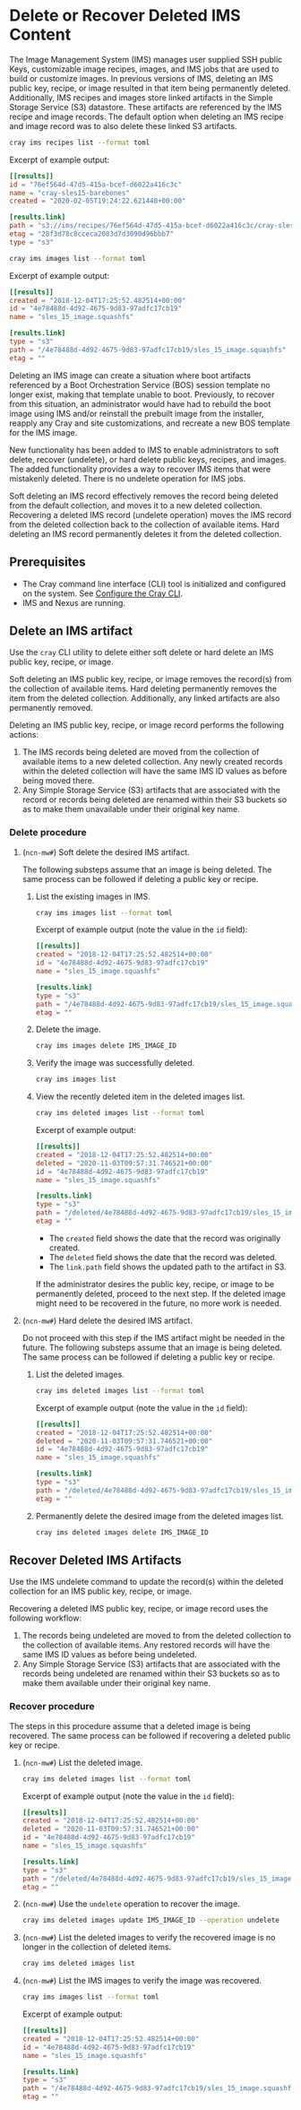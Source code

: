# Delete or Recover Deleted IMS Content

The Image Management System \(IMS\) manages user supplied SSH public Keys, customizable image recipes,
images, and IMS jobs that are used to build or customize images. In previous versions of IMS, deleting
an IMS public key, recipe, or image resulted in that item being permanently deleted. Additionally, IMS
recipes and images store linked artifacts in the Simple Storage Service \(S3\) datastore. These artifacts
are referenced by the IMS recipe and image records. The default option when deleting an IMS recipe and
image record was to also delete these linked S3 artifacts.

```bash
cray ims recipes list --format toml
```

Excerpt of example output:

```toml
[[results]]
id = "76ef564d-47d5-415a-bcef-d6022a416c3c"
name = "cray-sles15-barebones"
created = "2020-02-05T19:24:22.621448+00:00"

[results.link]
path = "s3://ims/recipes/76ef564d-47d5-415a-bcef-d6022a416c3c/cray-sles15-barebones.tgz"
etag = "28f3d78c8cceca2083d7d3090d96bbb7"
type = "s3"
```

```bash
cray ims images list --format toml
```

Excerpt of example output:

```toml
[[results]]
created = "2018-12-04T17:25:52.482514+00:00"
id = "4e78488d-4d92-4675-9d83-97adfc17cb19"
name = "sles_15_image.squashfs"

[results.link]
type = "s3"
path = "/4e78488d-4d92-4675-9d83-97adfc17cb19/sles_15_image.squashfs"
etag = ""
```

Deleting an IMS image can create a situation where boot artifacts referenced by a Boot Orchestration Service \(BOS\)
session template no longer exist, making that template unable to boot. Previously, to recover from this situation,
an administrator would have had to rebuild the boot image using IMS and/or reinstall the prebuilt image from the installer,
reapply any Cray and site customizations, and recreate a new BOS template for the IMS image.

New functionality has been added to IMS to enable administrators to soft delete, recover \(undelete\), or hard delete
public keys, recipes, and images. The added functionality provides a way to recover IMS items that were mistakenly
deleted. There is no undelete operation for IMS jobs.

Soft deleting an IMS record effectively removes the record being deleted from the default collection, and moves it
to a new deleted collection. Recovering a deleted IMS record \(undelete operation\) moves the IMS record from the
deleted collection back to the collection of available items. Hard deleting an IMS record permanently deletes it from
the deleted collection.

## Prerequisites

* The Cray command line interface \(CLI\) tool is initialized and configured on the system.
  See [Configure the Cray CLI](../configure_cray_cli.md).
* IMS and Nexus are running.

## Delete an IMS artifact

Use the `cray` CLI utility to delete either soft delete or hard delete an IMS public key, recipe, or image.

Soft deleting an IMS public key, recipe, or image removes the record\(s\) from the collection of available items.
Hard deleting permanently removes the item from the deleted collection. Additionally, any linked artifacts are also
permanently removed.

Deleting an IMS public key, recipe, or image record performs the following actions:

1. The IMS records being deleted are moved from the collection of available items to a new deleted collection. Any newly created records within the deleted collection will have the
   same IMS ID values as before being moved there.
1. Any Simple Storage Service \(S3\) artifacts that are associated with the record or records being deleted are renamed within their S3 buckets so as to make them unavailable under
   their original key name.

### Delete procedure

1. (`ncn-mw#`) Soft delete the desired IMS artifact.

    The following substeps assume that an image is being deleted. The same process can be followed if deleting a public key or recipe.

    1. List the existing images in IMS.

        ```bash
        cray ims images list --format toml
        ```

        Excerpt of example output (note the value in the `id` field):

        ```toml
        [[results]]
        created = "2018-12-04T17:25:52.482514+00:00"
        id = "4e78488d-4d92-4675-9d83-97adfc17cb19"
        name = "sles_15_image.squashfs"

        [results.link]
        type = "s3"
        path = "/4e78488d-4d92-4675-9d83-97adfc17cb19/sles_15_image.squashfs"
        etag = ""
        ```

    1. Delete the image.

        ```bash
        cray ims images delete IMS_IMAGE_ID
        ```

    1. Verify the image was successfully deleted.

        ```bash
        cray ims images list
        ```

    1. View the recently deleted item in the deleted images list.

        ```bash
        cray ims deleted images list --format toml
        ```

        Excerpt of example output:

        ```toml
        [[results]]
        created = "2018-12-04T17:25:52.482514+00:00"
        deleted = "2020-11-03T09:57:31.746521+00:00"
        id = "4e78488d-4d92-4675-9d83-97adfc17cb19"
        name = "sles_15_image.squashfs"

        [results.link]
        type = "s3"
        path = "/deleted/4e78488d-4d92-4675-9d83-97adfc17cb19/sles_15_image.squashfs"
        etag = ""
        ```

        * The `created` field shows the date that the record was originally created.
        * The `deleted` field shows the date that the record was deleted.
        * The `link.path` field shows the updated path to the artifact in S3.

        If the administrator desires the public key, recipe, or image to be permanently deleted, proceed to the next step. If the
        deleted image might need to be recovered in the future, no more work is needed.

1. (`ncn-mw#`) Hard delete the desired IMS artifact.

    Do not proceed with this step if the IMS artifact might be needed in the future. The following substeps assume that an image
    is being deleted. The same process can be followed if deleting a public key or recipe.

    1. List the deleted images.

        ```bash
        cray ims deleted images list --format toml
        ```

        Excerpt of example output (note the value in the `id` field):

        ```toml
        [[results]]
        created = "2018-12-04T17:25:52.482514+00:00"
        deleted = "2020-11-03T09:57:31.746521+00:00"
        id = "4e78488d-4d92-4675-9d83-97adfc17cb19"
        name = "sles_15_image.squashfs"

        [results.link]
        type = "s3"
        path = "/deleted/4e78488d-4d92-4675-9d83-97adfc17cb19/sles_15_image.squashfs"
        etag = ""
        ```

    1. Permanently delete the desired image from the deleted images list.

        ```bash
        cray ims deleted images delete IMS_IMAGE_ID
        ```

## Recover Deleted IMS Artifacts

Use the IMS undelete command to update the record\(s\) within the deleted collection for an IMS public key, recipe, or image.

Recovering a deleted IMS public key, recipe, or image record uses the following workflow:

1. The records being undeleted are moved to from the deleted collection to the collection of available items. Any restored records will have the same IMS ID values as before being undeleted.
1. Any Simple Storage Service \(S3\) artifacts that are associated with the records being undeleted are renamed within their S3 buckets so as to make them available under their original key name.

### Recover procedure

The steps in this procedure assume that a deleted image is being recovered. The same process can be followed if recovering a deleted public key or recipe.

1. (`ncn-mw#`) List the deleted image.

    ```bash
    cray ims deleted images list --format toml
    ```

    Excerpt of example output (note the value in the `id` field):

    ```toml
    [[results]]
    created = "2018-12-04T17:25:52.482514+00:00"
    deleted = "2020-11-03T09:57:31.746521+00:00"
    id = "4e78488d-4d92-4675-9d83-97adfc17cb19"
    name = "sles_15_image.squashfs"

    [results.link]
    type = "s3"
    path = "/deleted/4e78488d-4d92-4675-9d83-97adfc17cb19/sles_15_image.squashfs"
    etag = ""
    ```

1. (`ncn-mw#`) Use the `undelete` operation to recover the image.

    ```bash
    cray ims deleted images update IMS_IMAGE_ID --operation undelete
    ```

1. (`ncn-mw#`) List the deleted images to verify the recovered image is no longer in the collection of deleted items.

    ```bash
    cray ims deleted images list
    ```

1. (`ncn-mw#`) List the IMS images to verify the image was recovered.

    ```bash
    cray ims images list --format toml
    ```

    Excerpt of example output:

    ```toml
    [[results]]
    created = "2018-12-04T17:25:52.482514+00:00"
    id = "4e78488d-4d92-4675-9d83-97adfc17cb19"
    name = "sles_15_image.squashfs"

    [results.link]
    type = "s3"
    path = "/4e78488d-4d92-4675-9d83-97adfc17cb19/sles_15_image.squashfs"
    etag = ""
    ```
